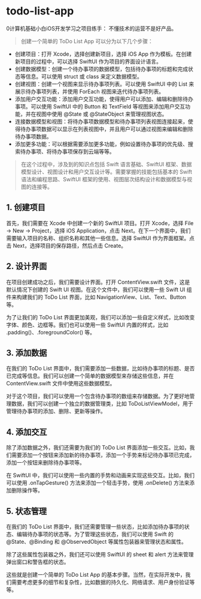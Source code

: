 # todo-list-app
0计算机基础小白iOS开发学习之项目练手：
不懂技术的运营不是好产品。

> 创建一个简单的 ToDo List App 可以分为以下几个步骤：
- 创建项目：打开 Xcode，选择创建新项目，选择 iOS App 作为模板。在创建新项目的过程中，可以选择 SwiftUI 作为项目的界面设计语言。
- 创建数据模型：创建一个待办事项的数据模型，包括待办事项的标题和完成状态等信息。可以使用 struct 或 class 来定义数据模型。
- 创建视图：创建一个视图来显示待办事项列表。可以使用 SwiftUI 中的 List 来展示待办事项列表，并使用 ForEach 视图来迭代待办事项列表。
- 添加用户交互功能：添加用户交互功能，使得用户可以添加、编辑和删除待办事项。可以使用 SwiftUI 中的 Button 和 TextField 等视图来添加用户交互功能，并在视图中使用 @State 或 @StateObject 来管理视图状态。
- 连接数据模型和视图：将待办事项数据模型和待办事项列表视图连接起来，使得待办事项数据可以显示在列表视图中，并且用户可以通过视图来编辑和删除待办事项数据。
- 添加更多功能：可以根据需要添加更多功能，例如设置待办事项的优先级、搜索待办事项、将待办事项保存到云端等等。

> 在这个过程中，涉及到的知识点包括 Swift 语言基础、SwiftUI 框架、数据模型设计、视图设计和用户交互设计等。需要掌握的技能包括基本的 Swift 语法和编程思路、SwiftUI 框架的使用、视图层次结构设计和数据模型与视图的连接等。

## 1. 创建项目
首先，我们需要在 Xcode 中创建一个新的 SwiftUI 项目。打开 Xcode，选择 File -> New -> Project，选择 iOS Application，点击 Next。在下一个界面中，我们需要输入项目的名称、组织名称和其他一些信息。选择 SwiftUI 作为界面框架。点击 Next，选择项目的保存路径，然后点击 Create。

## 2. 设计界面
在项目创建成功之后，我们需要设计界面。打开 ContentView.swift 文件，这是默认情况下创建的 Swift UI 视图。在这个文件中，我们可以使用一些 Swift UI 组件来构建我们的 ToDo List 界面，比如 NavigationView、List、Text、Button 等。

为了让我们的 ToDo List 界面更加美观，我们可以添加一些自定义样式，比如改变字体、颜色、边框等。我们也可以使用一些 SwiftUI 内置的样式，比如 .padding()、.foregroundColor() 等。

## 3. 添加数据
在我们的 ToDo List 界面中，我们需要添加一些数据，比如待办事项的标题、是否已完成等信息。我们可以创建一个简单的数据模型来存储这些信息，并在 ContentView.swift 文件中使用这些数据模型。

对于这个项目，我们可以使用一个包含待办事项的数组来存储数据。为了更好地管理数据，我们可以创建一个独立的数据管理类，比如 ToDoListViewModel，用于管理待办事项的添加、删除、更新等操作。

## 4. 添加交互
除了添加数据之外，我们还需要为我们的 ToDo List 界面添加一些交互。比如，我们需要添加一个按钮来添加新的待办事项，添加一个手势来标记待办事项已完成，添加一个按钮来删除待办事项等。

在 SwiftUI 中，我们可以使用一些内置的手势和动画来实现这些交互。比如，我们可以使用 .onTapGesture() 方法来添加一个轻击手势，使用 .onDelete() 方法来添加删除操作等。

## 5. 状态管理
在我们的 ToDo List 界面中，我们还需要管理一些状态，比如添加待办事项的状态、编辑待办事项的状态等。为了管理这些状态，我们可以使用 Swift 的 @State、@Binding 和 @ObservedObject 等属性包装器来管理状态和属性。

除了这些属性包装器之外，我们还可以使用 SwiftUI 的 sheet 和 alert 方法来管理弹出窗口和警告框的状态。

这些就是创建一个简单的 ToDo List App 的基本步骤。当然，在实际开发中，我们需要考虑更多的细节和复杂性，比如数据的持久化、网络请求、用户身份验证等等。
